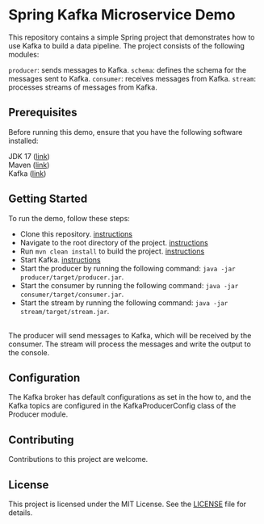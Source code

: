 # Spring Kafka Microservice Demo

This repository contains a simple Spring project that demonstrates how to use Kafka to build a data pipeline. The project consists of the following modules:

`producer`: sends messages to Kafka.
`schema`: defines the schema for the messages sent to Kafka.
`consumer`: receives messages from Kafka.
`stream`: processes streams of messages from Kafka.

## Prerequisites
Before running this demo, ensure that you have the following software installed:

JDK 17 ([link](https://docs.oracle.com/en/java/javase/17/install/installation-jdk-microsoft-windows-platforms.html))  
Maven ([link](https://maven.apache.org/download.cgi))  
Kafka ([link](https://kafka.apache.org/quickstart))  

## Getting Started
To run the demo, follow these steps:

- Clone this repository. [instructions](https://www.perplexity.ai/search?q=how+to+clone+a+repository)  
- Navigate to the root directory of the project. [instructions](https://www.perplexity.ai/search?q=how+to+avigate+to+the+root+directory+of+the+project)   
- Run `mvn clean install` to build the project. [instructions](https://www.perplexity.ai/search?q=hot+to+mvn+clean+install+to+build+the+project)  
- Start Kafka. [instructions](https://www.perplexity.ai/search?q=how+to+start+a+local+kafka+cluster)
- Start the producer by running the following command: `java -jar producer/target/producer.jar`.
- Start the consumer by running the following command: `java -jar consumer/target/consumer.jar`.
- Start the stream by running the following command: `java -jar stream/target/stream.jar`.   

<br>
The producer will send messages to Kafka, which will be received by the consumer. The stream will process the messages and write the output to the console.

## Configuration

The Kafka broker has default configurations as set in the how to, and the Kafka topics are configured in the KafkaProducerConfig class of the Producer module.

## Contributing
Contributions to this project are welcome.

## License
This project is licensed under the MIT License. See the [LICENSE](LICENSE.md) file for details.